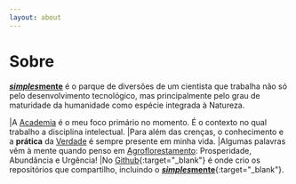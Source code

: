 ```yaml
---
layout: about
---
```

# Sobre

[***simples*mente**]() é o parque de diversões de um cientista que trabalha não só pelo desenvolvimento tecnológico, mas principalmente pelo grau de maturidade da humanidade como espécie integrada à Natureza.

|A [Academia](academia) é o meu foco primário no momento. É o contexto no qual trabalho a disciplina intelectual.
|Para além das crenças, o conhecimento e a **prática** da [Verdade](verdade) é sempre presente em minha vida.
|Algumas palavras vêm à mente quando penso em [Agroflorestamento](agroflor): Prosperidade, Abundância e Urgência!
|No [Github](https://github.com/arthurpaulino){:target="_blank"} é onde crio os repositórios que compartilho, incluindo o [***simples*mente**](https://github.com/arthurpaulino/arthurpaulino.github.io){:target="_blank"}.

